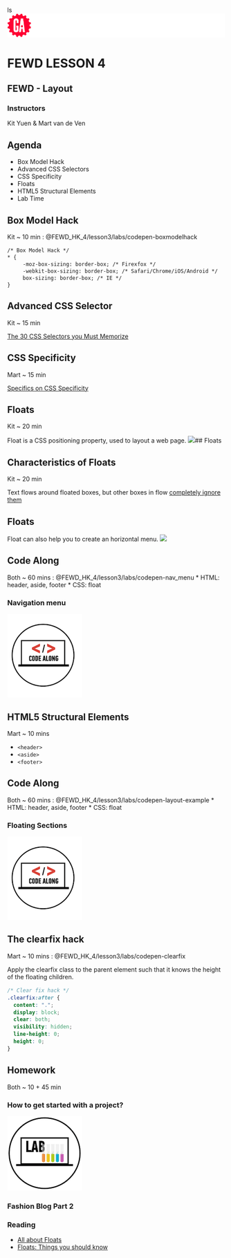 ls![General Assembly](../assets/images/ga.png)
# FEWD LESSON 4

## FEWD - Layout

### Instructors
Kit Yuen & Mart van de Ven



## Agenda

* Box Model Hack
* Advanced CSS Selectors
* CSS Specificity
* Floats
* HTML5 Structural Elements
* Lab Time



## Box Model Hack
<aside class="notes">Kit ~ 10 min  : @FEWD_HK_4/lesson3/labs/codepen-boxmodelhack</aside>

```
/* Box Model Hack */
* {
     -moz-box-sizing: border-box; /* Firexfox */
     -webkit-box-sizing: border-box; /* Safari/Chrome/iOS/Android */
     box-sizing: border-box; /* IE */
}
```



## Advanced CSS Selector
<aside class="notes">Kit ~ 15 min</aside>

[The 30 CSS Selectors you Must Memorize](http://net.tutsplus.com/tutorials/html-css-techniques/the-30-css-selectors-you-must-memorize/)



## CSS Specificity
<aside class="notes">Mart ~ 15 min</aside>

[Specifics on CSS Specificity](http://css-tricks.com/specifics-on-css-specificity/)



## Floats
<aside class="notes">Kit ~ 20 min</aside>

Float is a CSS positioning property, used to layout a web page.
![](http://css-tricks.com/wp-content/csstricks-uploads/web-layout.png)## Floats



## Characteristics of Floats
<aside class="notes">Kit ~ 20 min</aside>

Text flows around floated boxes, but other boxes in flow [completely ignore them](http://jsbin.com/azuwul/1/edit)



## Floats
<aside class="notes"></aside>

Float can also help you to create an horizontal menu.
![](http://line25.com/wp-content/uploads/2012/css-menu/3.jpg)




## Code Along
<aside class="notes">
  Both ~ 60 mins : @FEWD_HK_4/lesson3/labs/codepen-nav_menu
    * HTML: header, aside, footer
    * CSS: float
</aside>

### Navigation menu
![GeneralAssemb.ly](../assets/images/icons/code_along.png)



## HTML5 Structural Elements
<aside class="notes">Mart ~ 10 mins</aside>

* ```<header>```
* ```<aside>```
* ```<footer>```



## Code Along
<aside class="notes">
  Both ~ 60 mins : @FEWD_HK_4/lesson3/labs/codepen-layout-example
    * HTML: header, aside, footer
    * CSS: float
</aside>

### Floating Sections
![GeneralAssemb.ly](../assets/images/icons/code_along.png)



## The clearfix hack
<aside class="notes">Mart ~ 10 mins : @FEWD_HK_4/lesson3/labs/codepen-clearfix</aside>

Apply the clearfix class to the parent element such that it knows the height of the floating children.

```css
/* Clear fix hack */
.clearfix:after {
  content: ".";
  display: block;
  clear: both;
  visibility: hidden;
  line-height: 0;
  height: 0;
}
```



## Homework
<aside class="notes">Both ~ 10 + 45 min</aside>

### How to get started with a project?

![GeneralAssemb.ly](../assets/images/icons/exercise_icon_md.png)
### Fashion Blog Part 2

### Reading

* [All about Floats](http://css-tricks.com/all-about-floats/)
* [Floats: Things you should know](http://coding.smashingmagazine.com/2007/05/01/css-float-theory-things-you-should-know/)
